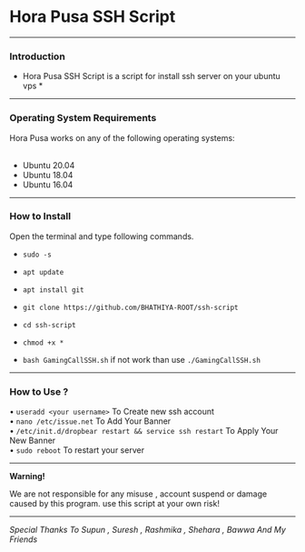 
# Hora Pusa SSH Script

------------------------------------------------------------------------

### Introduction

* Hora Pusa SSH Script is a script for install ssh server on your ubuntu vps *
------------------------------------------------------------------------

### Operating System Requirements

Hora Pusa works on any of the following operating systems:<br>
<br>
* Ubuntu 20.04<br>
* Ubuntu 18.04<br>
* Ubuntu 16.04<br>
------------------------------------------------------------------------

### How to Install

Open the terminal and type following commands.

* `sudo -s`

* `apt update`

* `apt install git`

* `git clone https://github.com/BHATHIYA-ROOT/ssh-script`

* `cd ssh-script`

* `chmod +x *`

* `bash GamingCallSSH.sh` if not work than use `./GamingCallSSH.sh`

------------------------------------------------------------------------

### How to Use ?

• `useradd <your username>` To Create new ssh account
<br/>
• `nano /etc/issue.net` To Add Your Banner
<br/>
• `/etc/init.d/dropbear restart && service ssh restart` To Apply Your New Banner
<br/>
• `sudo reboot` To restart your server 
<br/>

------------------------------------------------------------------------

**Warning!**

We are not responsible for any misuse , account suspend or damage caused by this program. use this script at your own risk!


------------------------------------------------------------------------

*Special Thanks To Supun , Suresh , Rashmika , Shehara , Bawwa And My Friends*
